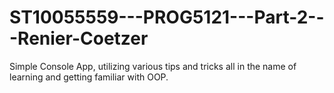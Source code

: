 # ST10055559---PROG5121---Part-2---Renier-Coetzer

Simple Console App, utilizing various tips and tricks all in the name of learning and getting familiar with OOP.
